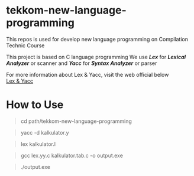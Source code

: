 # tekkom-new-language-programming
This repos is used for develop new language programming on Compilation Technic Course

This project is based on C language programming
We use <b><i>Lex</i></b> for <b><i>Lexical Analyzer</i></b> or scanner and <b><i>Yacc</i></b> for <b><i>Syntax Analyzer</i></b> or parser

For more information about Lex & Yacc, visit the web official below<br>
<a href="https://www.epaperpress.com/lexandyacc/">Lex & Yacc</a>


<h1> How to Use </h1>


> cd path/tekkom-new-language-programming

> yacc -d kalkulator.y

> lex kalkulator.l

> gcc lex.yy.c kalkulator.tab.c -o output.exe

> ./output.exe


